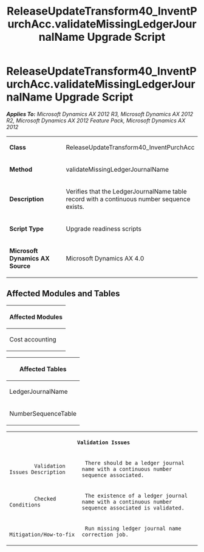 ﻿---
title: ReleaseUpdateTransform40_InventPurchAcc.validateMissingLedgerJournalName Upgrade Script
TOCTitle: ReleaseUpdateTransform40_InventPurchAcc.validateMissingLedgerJournalName Upgrade Script
ms:assetid: 50db2d71-c70e-1b2f-6fe3-4987a0780f31
ms:mtpsurl: https://msdn.microsoft.com/en-us/library/JJ685532(v=AX.60)
ms:contentKeyID: 49708235
ms.date: 05/18/2015
mtps_version: v=AX.60
---

# ReleaseUpdateTransform40\_InventPurchAcc.validateMissingLedgerJournalName Upgrade Script 


_**Applies To:** Microsoft Dynamics AX 2012 R3, Microsoft Dynamics AX 2012 R2, Microsoft Dynamics AX 2012 Feature Pack, Microsoft Dynamics AX 2012_

<table>
<colgroup>
<col style="width: 50%" />
<col style="width: 50%" />
</colgroup>
<tbody>
<tr class="odd">
<td><p><strong>Class</strong></p></td>
<td><p>ReleaseUpdateTransform40_InventPurchAcc</p></td>
</tr>
<tr class="even">
<td><p><strong>Method</strong></p></td>
<td><p>validateMissingLedgerJournalName</p></td>
</tr>
<tr class="odd">
<td><p><strong>Description</strong></p></td>
<td><p>Verifies that the LedgerJournalName table record with a continuous number sequence exists.</p></td>
</tr>
<tr class="even">
<td><p><strong>Script Type</strong></p></td>
<td><p>Upgrade readiness scripts</p></td>
</tr>
<tr class="odd">
<td><p><strong>Microsoft Dynamics AX Source</strong></p></td>
<td><p>Microsoft Dynamics AX 4.0</p></td>
</tr>
</tbody>
</table>


## Affected Modules and Tables

<table>
<colgroup>
<col style="width: 100%" />
</colgroup>
<thead>
<tr class="header">
<th><p>Affected Modules</p></th>
</tr>
</thead>
<tbody>
<tr class="odd">
<td><p>Cost accounting</p></td>
</tr>
</tbody>
</table>


<table>
<colgroup>
<col style="width: 100%" />
</colgroup>
<thead>
<tr class="header">
<th><p>Affected Tables</p></th>
</tr>
</thead>
<tbody>
<tr class="odd">
<td><p>LedgerJournalName</p></td>
</tr>
<tr class="even">
<td><p>NumberSequenceTable</p></td>
</tr>
</tbody>
</table>


<table xmlns="http://www.w3.org/1999/xhtml">
              <tr><th colspan="2">
		
   <p>
   
	 Validation Issues
  </p>
  </th></tr>
              <tr><td>
		
   <p>
   
	 
            Validation Issues Description
          
  </p>
  </td><td>
		
   <p>
   
	 There should be a ledger journal name with a continuous number sequence associated.
  </p>
  </td></tr>
              <tr><td>
		
   <p>
   
	 
            Checked Conditions
          
  </p>
  </td><td>
		
   <p>
   
	 The existence of a ledger journal name with a continuous number sequence associated is validated.
  </p>
  </td></tr>
              <tr><td>
		
   <p>
   
	 
            Mitigation/How-to-fix
          
  </p>
  </td><td>
		
   <p>
   
	 Run missing ledger journal name correction job.
  </p>
  </td></tr>
            </table>

  


